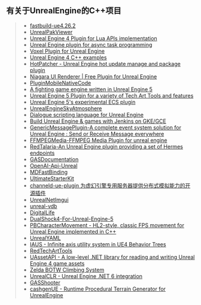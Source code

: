 ## 有关于UnrealEngine的C++项目  

>* [fastbuild-ue4.26.2](https://github.com/VicentChen/fastbuild-ue4.26.2)  
>* [UnrealPakViewer](https://github.com/jashking/UnrealPakViewer)  
>* [Unreal Engine 4 Plugin for Lua APIs implementation](https://github.com/rdeioris/LuaMachine)  
>* [Unreal Engine plugin for async task programming](https://github.com/splash-damage/future-extensions)  
>* [Voxel Plugin for Unreal Engine](https://github.com/Phyronnaz/VoxelPlugin)  
>* [Unreal Engine 4 C++ examples](https://github.com/Harrison1/unrealcpp)  
>* [HotPatcher - Unreal Engine hot update manage and package plugin](https://github.com/hxhb/HotPatcher)  
>* [Niagara UI Renderer | Free Plugin for Unreal Engine](https://github.com/SourySK/NiagaraUIRenderer)  
>* [PluginMobileNativeCode](https://github.com/Sovahero/PluginMobileNativeCode)  
>* [A fighting game engine written in Unreal Engine 5](https://github.com/WistfulHopes/NightSkyEngine)  
>* [Unreal Engine 5 Plugin for a variety of Tech Art Tools and features](https://github.com/Ryan-DowlingSoka/RedTechArtTools)  
>* [Unreal Engine 5's experimental ECS plugin](https://github.com/Megafunk/MassSample)  
>* [UnrealEngineSkyAtmosphere](https://github.com/sebh/UnrealEngineSkyAtmosphere)  
>* [Dialogue scripting language for Unreal Engine](https://github.com/redxdev/Supertalk)  
>* [Build Unreal Engine & games with Jenkins on GKE/GCE](https://github.com/falldamagestudio/UE-Jenkins-BuildSystem)  
>* [GenericMessagePlugin-A complete event system solution for Unreal Engine : Send or Receive Message everywhere](https://github.com/wangjieest/GenericMessagePlugin)  
>* [FFMPEGMedia-FFMPEG Media Plugin for unreal engine](https://github.com/bakjos/FFMPEGMedia)  
>* [RedTalaria-An Unreal Engine plugin providing a set of Hermes endpoints](https://github.com/cdpred/RedTalaria)  
>* [GASDocumentation](https://github.com/tranek/GASDocumentation)  
>* [OpenAI-Api-Unreal](https://github.com/KellanM/OpenAI-Api-Unreal)  
>* [MDFastBinding](https://github.com/DoubleDeez/MDFastBinding)  
>* [UltimateStarterKit](https://github.com/hfjooste/UltimateStarterKit)  
>* [channeld-ue-plugin 为虚幻引擎专用服务器提供分布式模拟能力的开源插件](https://github.com/metaworking/channeld-ue-plugin)  
>* [UnrealNetImgui](https://github.com/sammyfreg/UnrealNetImgui)  
>* [unreal-vdb](https://github.com/eidosmontreal/unreal-vdb)  
>* [DigitalLife](https://github.com/QSWWLTN/DigitalLife)
>* [DualShock4-For-Unreal-Engine-5](https://github.com/DarknessFX/DualShock4-For-Unreal-Engine-5)
>* [PBCharacterMovement - HL2-style, classic FPS movement for Unreal Engine implemented in C++](https://github.com/ProjectBorealis/PBCharacterMovement)
>* [UnrealYAML](https://github.com/jwindgassen/UnrealYAML)
>* [IAUS - Infinite axis utility system in UE4 Behavior Trees](https://github.com/ProjectBorealis/IAUS)
>* [RedTechArtTools](https://github.com/Ryan-DowlingSoka/RedTechArtTools)
>* [UAssetAPI - A low-level .NET library for reading and writing Unreal Engine 4 game assets](https://github.com/atenfyr/UAssetAPI)
>* [Zelda BOTW Climbing System](https://github.com/VitorCantao/ZeldaBotwClimbingSystem)
>* [UnrealCLR - Unreal Engine .NET 6 integration](https://github.com/nxrighthere/UnrealCLR)
>* [GASShooter](https://github.com/tranek/GASShooter)
>* [cashgenUE - Runtime Procedural Terrain Generator for UnrealEngine](https://github.com/midgen/cashgenUE)  
